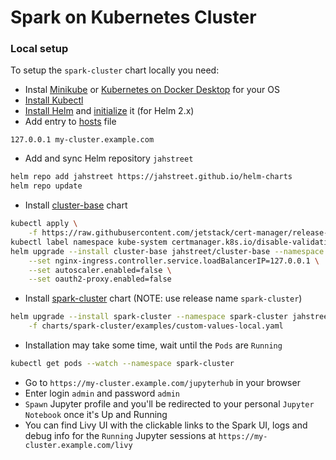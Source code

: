 # Spark on Kubernetes Cluster

### Local setup

To setup the `spark-cluster` chart locally you need:

* Instal [Minikube][minikube-install] or [Kubernetes on Docker Desktop][docker-desktop-install] for your OS
* [Install Kubectl][kubectl-install]
* [Install Helm][helm-install] and [initialize][init-helm] it (for Helm 2.x)
* Add entry to [hosts][hosts-file] file

```text
127.0.0.1 my-cluster.example.com
```

* Add and sync Helm repository `jahstreet`

```bash
helm repo add jahstreet https://jahstreet.github.io/helm-charts
helm repo update
```

* Install [cluster-base][cluster-base-chart] chart

```bash
kubectl apply \
    -f https://raw.githubusercontent.com/jetstack/cert-manager/release-0.6/deploy/manifests/00-crds.yaml
kubectl label namespace kube-system certmanager.k8s.io/disable-validation="true"
helm upgrade --install cluster-base jahstreet/cluster-base --namespace kube-system \
	--set nginx-ingress.controller.service.loadBalancerIP=127.0.0.1 \
	--set autoscaler.enabled=false \
	--set oauth2-proxy.enabled=false
```

* Install [spark-cluster][spark-cluster-chart] chart (NOTE: use release name `spark-cluster`)

```bash
helm upgrade --install spark-cluster --namespace spark-cluster jahstreet/spark-cluster \
	-f charts/spark-cluster/examples/custom-values-local.yaml
```

* Installation may take some time, wait until the `Pods` are `Running`

```bash
kubectl get pods --watch --namespace spark-cluster
```

* Go to `https://my-cluster.example.com/jupyterhub` in your browser
* Enter login `admin` and password `admin`
* `Spawn` Jupyter profile and you'll be redirected to your personal `Jupyter Notebook` once it's Up and Running
* You can find Livy UI with the clickable links to the Spark UI, logs and debug info for the `Running` Jupyter sessions at `https://my-cluster.example.com/livy`

[cluster-base-chart]: https://github.com/jahstreet/spark-on-kubernetes-helm/tree/master/charts/cluster-base
[docker-desktop-install]: https://docs.docker.com/get-docker/
[helm-install]: https://helm.sh/docs/intro/install/
[hosts-file]: https://www.howtogeek.com/howto/27350/beginner-geek-how-to-edit-your-hosts-file/
[init-helm]: #initialize-helm-for-helm-2x
[kubectl-install]: https://kubernetes.io/docs/tasks/tools/install-kubectl/
[minikube-install]: https://kubernetes.io/docs/tasks/tools/install-minikube/
[spark-cluster-chart]: https://github.com/jahstreet/spark-on-kubernetes-helm/tree/master/charts/spark-cluster
